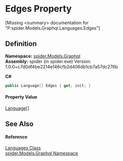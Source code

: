 # Edges Property


\[Missing &lt;summary&gt; documentation for "P:spider.Models.Graphql.Languages.Edges"\]



## Definition
**Namespace:** <a href="a7324a28-4f46-beaa-9269-26a8fa385391">spider.Models.Graphql</a>  
**Assembly:** spider (in spider.exe) Version: 1.0.0+c7d0df4be2214e146cfb2d406db1cb7a57dc276b

**C#**
``` C#
public Language[] Edges { get; init; }
```



#### Property Value
<a href="757885eb-a26f-6677-3a7b-0eea69d45d0e">Language</a>[]

## See Also


#### Reference
<a href="591ef1b3-5531-c6df-3832-17d1dc325290">Languages Class</a>  
<a href="a7324a28-4f46-beaa-9269-26a8fa385391">spider.Models.Graphql Namespace</a>  
